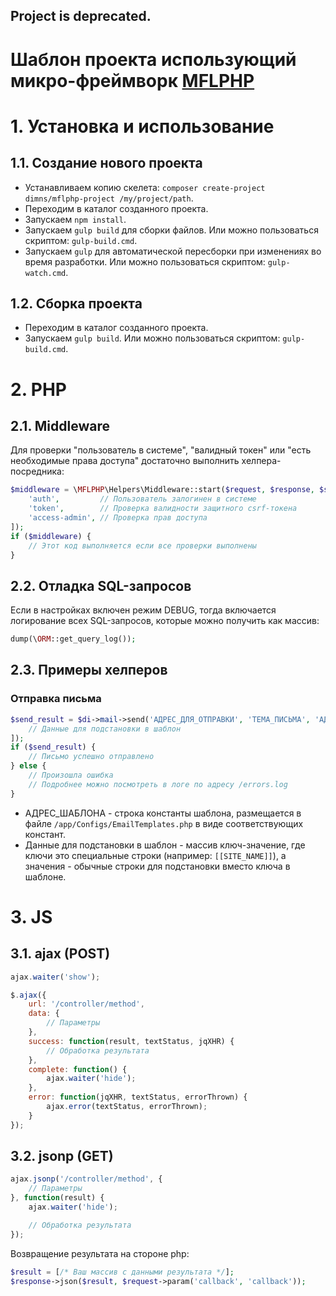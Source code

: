 ## Project is deprecated.

# Шаблон проекта использующий микро-фреймворк [MFLPHP](https://github.com/DimNS/MFLPHP)

# 1. Установка и использование

## 1.1. Создание нового проекта
- Устанавливаем копию скелета: `composer create-project dimns/mflphp-project /my/project/path`.
- Переходим в каталог созданного проекта.
- Запускаем `npm install`.
- Запускаем `gulp build` для сборки файлов. Или можно пользоваться скриптом: `gulp-build.cmd`.
- Запускаем `gulp` для автоматической пересборки при изменениях во время разработки. Или можно пользоваться скриптом: `gulp-watch.cmd`.

## 1.2. Сборка проекта
- Переходим в каталог созданного проекта.
- Запускаем `gulp build`. Или можно пользоваться скриптом: `gulp-build.cmd`.

# 2. PHP

## 2.1. Middleware
Для проверки "пользователь в системе", "валидный токен" или "есть необходимые права доступа" достаточно выполнить хелпера-посредника:
```php
$middleware = \MFLPHP\Helpers\Middleware::start($request, $response, $service, $di, [
    'auth',         // Пользователь залогинен в системе
    'token',        // Проверка валидности защитного csrf-токена
    'access-admin', // Проверка прав доступа
]);
if ($middleware) {
    // Этот код выполняется если все проверки выполнены
}
```

## 2.2. Отладка SQL-запросов
Если в настройках включен режим DEBUG, тогда включается логирование всех SQL-запросов, которые можно получить как массив:
```php
dump(\ORM::get_query_log());
```

## 2.3. Примеры хелперов

### Отправка письма
```php
$send_result = $di->mail->send('АДРЕС_ДЛЯ_ОТПРАВКИ', 'ТЕМА_ПИСЬМА', 'АДРЕС_ШАБЛОНА', [
    // Данные для подстановки в шаблон
]);
if ($send_result) {
    // Письмо успешно отправлено
} else {
    // Произошла ошибка
    // Подробнее можно посмотреть в логе по адресу /errors.log
}
```
- АДРЕС_ШАБЛОНА - строка константы шаблона, размещается в файле `/app/Configs/EmailTemplates.php` в виде соответствующих констант.
- Данные для подстановки в шаблон - массив ключ-значение, где ключи это специальные строки (например: `[[SITE_NAME]]`), а значения - обычные строки для подстановки вместо ключа в шаблоне.

# 3. JS

## 3.1. ajax (POST)

```javascript
ajax.waiter('show');

$.ajax({
    url: '/controller/method',
    data: {
        // Параметры
    },
    success: function(result, textStatus, jqXHR) {
        // Обработка результата
    },
    complete: function() {
        ajax.waiter('hide');
    },
    error: function(jqXHR, textStatus, errorThrown) {
        ajax.error(textStatus, errorThrown);
    }
});
```

## 3.2. jsonp (GET)

```javascript
ajax.jsonp('/controller/method', {
    // Параметры
}, function(result) {
    ajax.waiter('hide');

    // Обработка результата
});
```

Возвращение результата на стороне php:

```php
$result = [/* Ваш массив с данными результата */];
$response->json($result, $request->param('callback', 'callback'));
```
